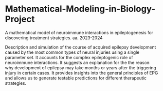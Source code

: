 # Mathematical-Modeling-in-Biology-Project

A mathematical model of neuroimmune interactions in epileptogenesis for discovering treatment strategies. aa. 2023-2024

Description and simulation of the course of acquired epilepsy development caused by the most common types of neural injuries using a single parameter set. It accounts for the complex epileptogenic role of neuroimmune interactions. It suggests an explanation for the the reason why development of epilepsy may take months or years after the triggering injury in certain cases.  It provides insights into the general principles of EPG and allows us to generate testable predictions for different therapeutic strategies.






